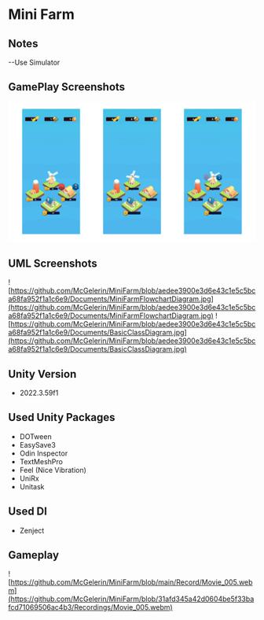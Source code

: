 # Mini Farm

## Notes
--Use Simulator

## GamePlay Screenshots
![Recordings/All_In_1.png](https://github.com/McGelerin/MiniFarm/blob/aedee3900e3d6e43c1e5c5bca68fa952f1a1c6e9/Recordings/All_In_1.png)

## UML Screenshots
![https://github.com/McGelerin/MiniFarm/blob/aedee3900e3d6e43c1e5c5bca68fa952f1a1c6e9/Documents/MiniFarmFlowchartDiagram.jpg](https://github.com/McGelerin/MiniFarm/blob/aedee3900e3d6e43c1e5c5bca68fa952f1a1c6e9/Documents/MiniFarmFlowchartDiagram.jpg)
![https://github.com/McGelerin/MiniFarm/blob/aedee3900e3d6e43c1e5c5bca68fa952f1a1c6e9/Documents/BasicClassDiagram.jpg](https://github.com/McGelerin/MiniFarm/blob/aedee3900e3d6e43c1e5c5bca68fa952f1a1c6e9/Documents/BasicClassDiagram.jpg)

## Unity Version
- 2022.3.59f1

## Used Unity Packages
- DOTween
- EasySave3
- Odin Inspector
- TextMeshPro
- Feel (Nice Vibration)
- UniRx
- Unitask

## Used DI
- Zenject

## Gameplay
![https://github.com/McGelerin/MiniFarm/blob/main/Record/Movie_005.webm](https://github.com/McGelerin/MiniFarm/blob/31afd345a42d0604be5f33bafcd71069506ac4b3/Recordings/Movie_005.webm)
